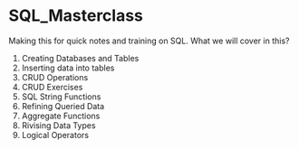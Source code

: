 # SQL_Masterclass

Making this for quick notes and training on SQL.
What we will cover in this?

1. Creating Databases and Tables
2. Inserting data into tables 
3. CRUD Operations
4. CRUD Exercises
5. SQL String Functions
6. Refining Queried Data
7. Aggregate Functions
8. Rivising Data Types
9. Logical Operators
